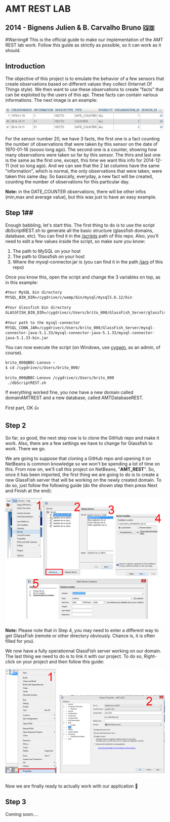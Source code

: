 # AMT REST LAB #
## 2014 - Bignens Julien & B. Carvalho Bruno :uk:

#Warning#
This is the official guide to make our implementation of the AMT REST lab work. Follow this guide as strictly as possible, so it can work as it should.

## Introduction ##
The objective of this project is to emulate the behavior of a few sensors that create observations based on different values they collect (Internet Of Things style). We then want to use these observations to create "facts" that can be exploited by the users of this api. These facts can contain various informations. The next image is an example:

![Script](./images/Facts_extract.PNG "First Aspect")

For the sensor number 20, we have 3 facts, the first one is a fact counting the number of observations that were taken by this sensor on the date of 1970-01-16 (soooo long ago). The second one is a counter, showing how many observations were taken so far by this sensor. The thirs and last one is the same as the first one, except, this time we want this info for 2014-12-11 (not so long ago). And we can see that the 2 lat columns have the same "information", which is normal, the only observations that were taken, were taken this same day. So basically, everyday, a new fact will be created, counting the number of observations for this particular day.

**Note:** in the DATE_COUNTER observations, there will be other infos (min,max and average value), but this was just to have an easy example.

## Step 1##
Enough babbling, let's start this. The first thing to do is to use the script dbScriptREST.sh to generate all the basic structure (glassfish domains, database, etc). You can find it in the [/scripts](https://github.com/bbcnt/AMT_REST/tree/master/scripts) path of this repo. Also, you'll need to edit a few values inside the script, so make sure you know:
 
1. The path to MySQL on your host
2. The path to Glassfish on your host
3. Where the mysql-connector.jar is (you can find it in the path [/jars](https://github.com/bbcnt/AMT_REST/tree/master/jarS) of this repo)

Once you know this, open the script and change the 3 variables on top, as in this example:

    #Your MySQL bin directory
	MYSQL_BIN_DIR=/cygdrive/c/wamp/bin/mysql/mysql5.6.12/bin

	#Your Glassfish bin directory
	GLASSFISH_BIN_DIR=/cygdrive/c/Users/brito_000/GlassFish_Server/glassfish/bin

	#Your path to the mysql-connector
	MYSQL_CONN_JAR=/cygdrive/c/Users/brito_000/GlassFish_Server/mysql-connector-java-5.1.33/mysql-connector-java-5.1.33/mysql-connector-java-5.1.33-bin.jar

You can now execute the script (on Windows, use [cygwin](https://www.cygwin.com/ "cygwin"), as an admin, of course).

    brito_000@BBC-Lenovo ~
	$ cd /cygdrive/c/Users/brito_000/

	brito_000@BBC-Lenovo /cygdrive/c/Users/brito_000
	 ./dbScriptREST.sh

If everything worked fine, you now have a new domain called domainAMTREST and a new database, called AMTDatabaseREST.

First part, OK :+1:

## Step 2 ##
So far, so good, the next step now is to clone the GitHub repo and make it work. Also, there are a few settings we have to change for Glassfish to work. There we go.

We are going to suppose that cloning a GitHub repo and opening it on NetBeans is common knowledge so we won't be spending a lot of time on this. From now on, we'll call this project on NetBeans, "**AMT_REST**". So, once it has been imported, the first thing we are going to do is to create a new GlassFish server that will be working on the newly created domain. To do so, just follow the following guide (do the shown step then press Next and Finish at the end):

![GF Server](./images/Configure_GF_NB.png "Create GF Servert")

**Note:** Please note that in Step 4, you may need to enter a different way to get GlassFish (remote or other directory obviously. Chance is, it is often filled for you).

We now have a fully operationnal GlassFish server working on our domain. The last thing we need to do is to link it with our project. To do so, Right-click on your project and then follow this guide:


![GF Server](./images/Configure_GF_NB2.png "Create GF Servert")

Now we are finally ready to actually work with our application :clap:

## Step 3 ##

Coming soon....